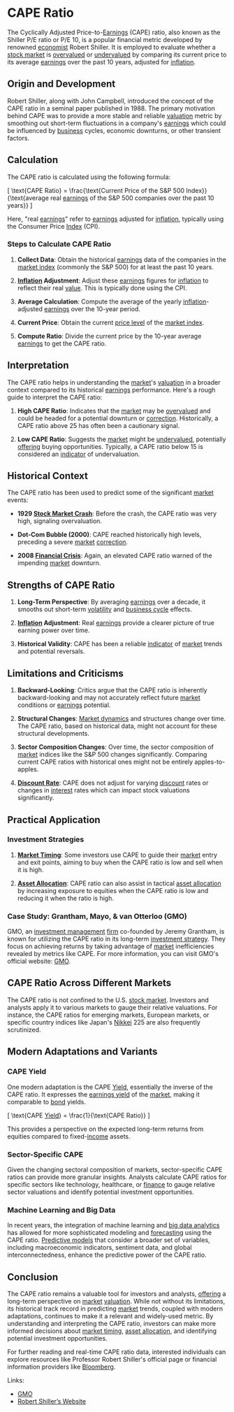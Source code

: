 # CAPE Ratio

The Cyclically Adjusted Price-to-[Earnings](../e/earnings.md) (CAPE) ratio, also known as the Shiller P/E ratio or P/E 10, is a popular financial metric developed by renowned [economist](../e/economist.md) Robert Shiller. It is employed to evaluate whether a [stock market](../s/stock_market.md) is [overvalued](../o/overvalued.md) or [undervalued](../u/undervalued.md) by comparing its current price to its average [earnings](../e/earnings.md) over the past 10 years, adjusted for [inflation](../i/inflation.md).

## Origin and Development

Robert Shiller, along with John Campbell, introduced the concept of the CAPE ratio in a seminal paper published in 1988. The primary motivation behind CAPE was to provide a more stable and reliable [valuation](../v/valuation.md) metric by smoothing out short-term fluctuations in a company's [earnings](../e/earnings.md) which could be influenced by [business](../b/business.md) cycles, economic downturns, or other transient factors.

## Calculation

The CAPE ratio is calculated using the following formula:

\[ \text{CAPE Ratio} = \frac{\text{Current Price of the S&P 500 Index}}{\text{average real [earnings](../e/earnings.md) of the S&P 500 companies over the past 10 years}} \]

Here, "real [earnings](../e/earnings.md)" refer to [earnings](../e/earnings.md) adjusted for [inflation](../i/inflation.md), typically using the Consumer Price [Index](../i/index_instrument.md) (CPI).

### Steps to Calculate CAPE Ratio

1. **Collect Data**: Obtain the historical [earnings](../e/earnings.md) data of the companies in the [market index](../m/market_index.md) (commonly the S&P 500) for at least the past 10 years.
  
2. **[Inflation](../i/inflation.md) Adjustment**: Adjust these [earnings](../e/earnings.md) figures for [inflation](../i/inflation.md) to reflect their real [value](../v/value.md). This is typically done using the CPI.
  
3. **Average Calculation**: Compute the average of the yearly [inflation](../i/inflation.md)-adjusted [earnings](../e/earnings.md) over the 10-year period.
  
4. **Current Price**: Obtain the current [price level](../p/price_level.md) of the [market index](../m/market_index.md).
  
5. **Compute Ratio**: Divide the current price by the 10-year average [earnings](../e/earnings.md) to get the CAPE ratio.

## Interpretation

The CAPE ratio helps in understanding the [market](../m/market.md)'s [valuation](../v/valuation.md) in a broader context compared to its historical [earnings](../e/earnings.md) performance. Here's a rough guide to interpret the CAPE ratio:

1. **High CAPE Ratio**: Indicates that the [market](../m/market.md) may be [overvalued](../o/overvalued.md) and could be headed for a potential downturn or [correction](../c/correction.md). Historically, a CAPE ratio above 25 has often been a cautionary signal.
  
2. **Low CAPE Ratio**: Suggests the [market](../m/market.md) might be [undervalued](../u/undervalued.md), potentially [offering](../o/offering.md) buying opportunities. Typically, a CAPE ratio below 15 is considered an [indicator](../i/indicator.md) of undervaluation.

## Historical Context

The CAPE ratio has been used to predict some of the significant [market](../m/market.md) events:

- **1929 [Stock Market Crash](../s/stock_market_crash.md)**: Before the crash, the CAPE ratio was very high, signaling overvaluation.
  
- **Dot-Com Bubble (2000)**: CAPE reached historically high levels, preceding a severe [market](../m/market.md) [correction](../c/correction.md).
  
- **2008 [Financial Crisis](../f/financial_crisis.md)**: Again, an elevated CAPE ratio warned of the impending [market](../m/market.md) downturn.

## Strengths of CAPE Ratio

1. **Long-Term Perspective**: By averaging [earnings](../e/earnings.md) over a decade, it smooths out short-term [volatility](../v/volatility.md) and [business cycle](../b/business_cycle.md) effects.
  
2. **[Inflation](../i/inflation.md) Adjustment**: Real [earnings](../e/earnings.md) provide a clearer picture of true earning power over time.
  
3. **Historical Validity**: CAPE has been a reliable [indicator](../i/indicator.md) of [market](../m/market.md) trends and potential reversals.

## Limitations and Criticisms

1. **Backward-Looking**: Critics argue that the CAPE ratio is inherently backward-looking and may not accurately reflect future [market](../m/market.md) conditions or [earnings](../e/earnings.md) potential.
  
2. **Structural Changes**: [Market dynamics](../m/market_dynamics.md) and structures change over time. The CAPE ratio, based on historical data, might not account for these structural developments.
  
3. **Sector Composition Changes**: Over time, the sector composition of [market](../m/market.md) indices like the S&P 500 changes significantly. Comparing current CAPE ratios with historical ones might not be entirely apples-to-apples.

4. **[Discount Rate](../d/discount_rate.md)**: CAPE does not adjust for varying [discount](../d/discount.md) rates or changes in [interest](../i/interest.md) rates which can impact stock valuations significantly.

## Practical Application

### Investment Strategies

1. **[Market Timing](../m/market_timing.md)**: Some investors use CAPE to guide their [market](../m/market.md) entry and exit points, aiming to buy when the CAPE ratio is low and sell when it is high.
  
2. **[Asset Allocation](../a/asset_allocation.md)**: CAPE ratio can also assist in tactical [asset allocation](../a/asset_allocation.md) by increasing exposure to equities when the CAPE ratio is low and reducing it when the ratio is high.

### Case Study: Grantham, Mayo, & van Otterloo (GMO)

GMO, an [investment management](../i/investment_management.md) [firm](../f/firm.md) co-founded by Jeremy Grantham, is known for utilizing the CAPE ratio in its long-term [investment strategy](../i/investment_strategy.md). They focus on achieving returns by taking advantage of [market](../m/market.md) inefficiencies revealed by metrics like CAPE. For more information, you can visit GMO's official website: [GMO](https://www.gmo.com).

## CAPE Ratio Across Different Markets

The CAPE ratio is not confined to the U.S. [stock market](../s/stock_market.md). Investors and analysts apply it to various markets to gauge their relative valuations. For instance, the CAPE ratios for emerging markets, European markets, or specific country indices like Japan's [Nikkei](../n/nikkei.md) 225 are also frequently scrutinized.

## Modern Adaptations and Variants

### CAPE Yield

One modern adaptation is the CAPE [Yield](../y/yield.md), essentially the inverse of the CAPE ratio. It expresses the [earnings yield](../e/earnings_yield.md) of the [market](../m/market.md), making it comparable to [bond](../b/bond.md) yields.

\[ \text{CAPE [Yield](../y/yield.md)} = \frac{1}{\text{CAPE Ratio}} \]

This provides a perspective on the expected long-term returns from equities compared to fixed-[income](../i/income.md) assets.

### Sector-Specific CAPE

Given the changing sectoral composition of markets, sector-specific CAPE ratios can provide more granular insights. Analysts calculate CAPE ratios for specific sectors like technology, healthcare, or [finance](../f/finance.md) to gauge relative sector valuations and identify potential investment opportunities.

### Machine Learning and Big Data

In recent years, the integration of machine learning and [big data analytics](../b/big_data_analytics_in_trading.md) has allowed for more sophisticated modeling and [forecasting](../f/forecasting.md) using the CAPE ratio. [Predictive models](../p/predictive_models_in_trading.md) that consider a broader set of variables, including macroeconomic indicators, sentiment data, and global interconnectedness, enhance the predictive power of the CAPE ratio.

## Conclusion

The CAPE ratio remains a valuable tool for investors and analysts, [offering](../o/offering.md) a long-term perspective on [market](../m/market.md) [valuation](../v/valuation.md). While not without its limitations, its historical track record in predicting [market](../m/market.md) trends, coupled with modern adaptations, continues to make it a relevant and widely-used metric. By understanding and interpreting the CAPE ratio, investors can make more informed decisions about [market timing](../m/market_timing.md), [asset allocation](../a/asset_allocation.md), and identifying potential investment opportunities.

For further reading and real-time CAPE ratio data, interested individuals can explore resources like Professor Robert Shiller's official page or financial information providers like [Bloomberg](../b/bloomberg.md).

Links:
- [GMO](https://www.gmo.com)
- [Robert Shiller’s Website](http://www.econ.yale.edu/~shiller/)